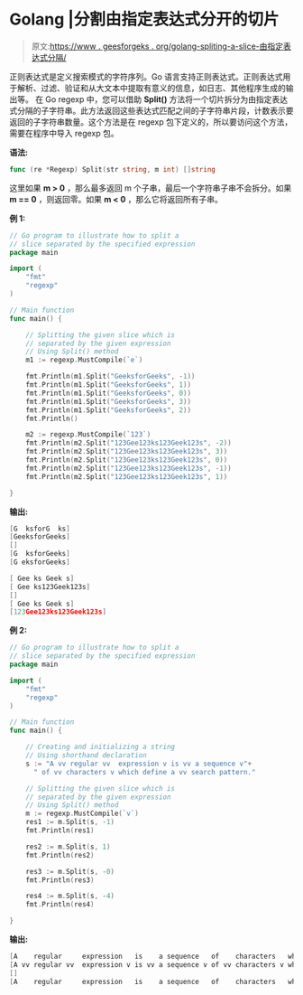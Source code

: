 # Golang |分割由指定表达式分开的切片

> 原文:[https://www . geesforgeks . org/golang-spliting-a-slice-由指定表达式分隔/](https://www.geeksforgeeks.org/golang-splitting-a-slice-separated-by-the-specified-expression/)

正则表达式是定义搜索模式的字符序列。Go 语言支持正则表达式。正则表达式用于解析、过滤、验证和从大文本中提取有意义的信息，如日志、其他程序生成的输出等。
在 Go regexp 中，您可以借助 **Split()** 方法将一个切片拆分为由指定表达式分隔的子字符串。此方法返回这些表达式匹配之间的子字符串片段，计数表示要返回的子字符串数量。这个方法是在 regexp 包下定义的，所以要访问这个方法，需要在程序中导入 regexp 包。

**语法:**

```go
func (re *Regexp) Split(str string, m int) []string
```

这里如果 **m > 0** ，那么最多返回 m 个子串，最后一个字符串子串不会拆分。如果 **m == 0** ，则返回零。如果 **m < 0** ，那么它将返回所有子串。

**例 1:**

```go
// Go program to illustrate how to split a
// slice separated by the specified expression
package main

import (
    "fmt"
    "regexp"
)

// Main function
func main() {

    // Splitting the given slice which is
    // separated by the given expression
    // Using Split() method
    m1 := regexp.MustCompile(`e`)

    fmt.Println(m1.Split("GeeksforGeeks", -1))
    fmt.Println(m1.Split("GeeksforGeeks", 1))
    fmt.Println(m1.Split("GeeksforGeeks", 0))
    fmt.Println(m1.Split("GeeksforGeeks", 3))
    fmt.Println(m1.Split("GeeksforGeeks", 2))
    fmt.Println()

    m2 := regexp.MustCompile(`123`)
    fmt.Println(m2.Split("123Gee123ks123Geek123s", -2))
    fmt.Println(m2.Split("123Gee123ks123Geek123s", 3))
    fmt.Println(m2.Split("123Gee123ks123Geek123s", 0))
    fmt.Println(m2.Split("123Gee123ks123Geek123s", -1))
    fmt.Println(m2.Split("123Gee123ks123Geek123s", 1))

}
```

**输出:**

```go
[G  ksforG  ks]
[GeeksforGeeks]
[]
[G  ksforGeeks]
[G eksforGeeks]

[ Gee ks Geek s]
[ Gee ks123Geek123s]
[]
[ Gee ks Geek s]
[123Gee123ks123Geek123s]

```

**例 2:**

```go
// Go program to illustrate how to split a
// slice separated by the specified expression
package main

import (
    "fmt"
    "regexp"
)

// Main function
func main() {

    // Creating and initializing a string
    // Using shorthand declaration
    s := "A vv regular vv  expression v is vv a sequence v"+
      " of vv characters v which define a vv search pattern."

    // Splitting the given slice which is
    // separated by the given expression
    // Using Split() method
    m := regexp.MustCompile(`v`)
    res1 := m.Split(s, -1)
    fmt.Println(res1)

    res2 := m.Split(s, 1)
    fmt.Println(res2)

    res3 := m.Split(s, -0)
    fmt.Println(res3)

    res4 := m.Split(s, -4)
    fmt.Println(res4)

}
```

**输出:**

```go
[A    regular     expression   is    a sequence   of    characters   which define a    search pattern.]
[A vv regular vv  expression v is vv a sequence v of vv characters v which define a vv search pattern.]
[]
[A    regular     expression   is    a sequence   of    characters   which define a    search pattern.]

```